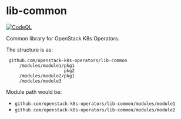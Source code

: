 # lib-common
[![CodeQL](https://github.com/openstack-k8s-operators/lib-common/actions/workflows/codeql.yml/badge.svg)](https://github.com/openstack-k8s-operators/lib-common/actions/workflows/codeql.yml)

Common library for OpenStack K8s Operators.

The structure is as:
~~~
 github.com/openstack-k8s-operators/lib-common
     /modules/module1/pkg1
                      pkg2
     /modules/module2/pkg1
     /modules/module3
~~~

Module path would be:
 * `github.com/openstack-k8s-operators/lib-common/modules/module1`
 * `github.com/openstack-k8s-operators/lib-common/modules/module2`
